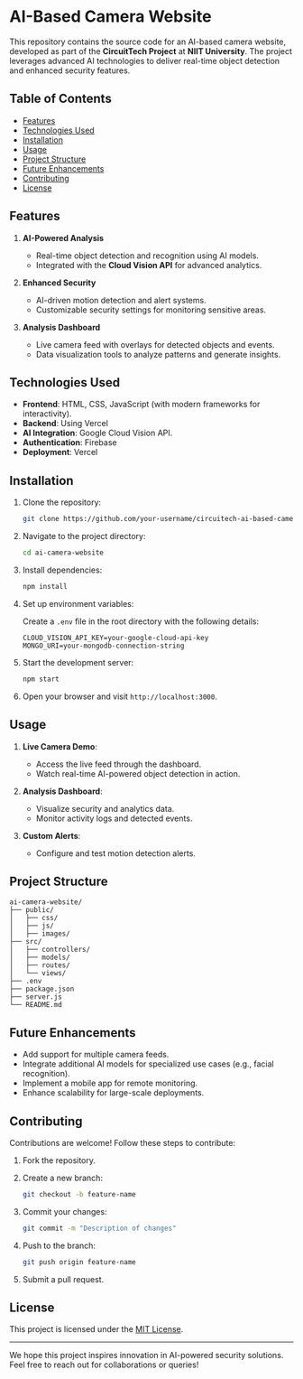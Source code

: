 # AI-Based Camera Website

This repository contains the source code for an AI-based camera website, developed as part of the **CircuitTech Project** at **NIIT University**. The project leverages advanced AI technologies to deliver real-time object detection and enhanced security features.

## Table of Contents

- [Features](#features)
- [Technologies Used](#technologies-used)
- [Installation](#installation)
- [Usage](#usage)
- [Project Structure](#project-structure)
- [Future Enhancements](#future-enhancements)
- [Contributing](#contributing)
- [License](#license)

## Features

1. **AI-Powered Analysis**
   - Real-time object detection and recognition using AI models.
   - Integrated with the **Cloud Vision API** for advanced analytics.

2. **Enhanced Security**
   - AI-driven motion detection and alert systems.
   - Customizable security settings for monitoring sensitive areas.

3. **Analysis Dashboard**
   - Live camera feed with overlays for detected objects and events.
   - Data visualization tools to analyze patterns and generate insights.

## Technologies Used

- **Frontend**: HTML, CSS, JavaScript (with modern frameworks for interactivity).
- **Backend**: Using Vercel
- **AI Integration**: Google Cloud Vision API.
- **Authentication**: Firebase
- **Deployment**: Vercel

## Installation

1. Clone the repository:

    ```bash
    git clone https://github.com/your-username/circuitech-ai-based-camera.git
    ```

2. Navigate to the project directory:

    ```bash
    cd ai-camera-website
    ```

3. Install dependencies:

    ```bash
    npm install
    ```

4. Set up environment variables:

    Create a `.env` file in the root directory with the following details:

    ```
    CLOUD_VISION_API_KEY=your-google-cloud-api-key
    MONGO_URI=your-mongodb-connection-string
    ```

5. Start the development server:

    ```bash
    npm start
    ```

6. Open your browser and visit `http://localhost:3000`.

## Usage

1. **Live Camera Demo**:
   - Access the live feed through the dashboard.
   - Watch real-time AI-powered object detection in action.

2. **Analysis Dashboard**:
   - Visualize security and analytics data.
   - Monitor activity logs and detected events.

3. **Custom Alerts**:
   - Configure and test motion detection alerts.

## Project Structure

```
ai-camera-website/
├── public/
│   ├── css/
│   ├── js/
│   ├── images/
├── src/
│   ├── controllers/
│   ├── models/
│   ├── routes/
│   └── views/
├── .env
├── package.json
├── server.js
└── README.md
```

## Future Enhancements

- Add support for multiple camera feeds.
- Integrate additional AI models for specialized use cases (e.g., facial recognition).
- Implement a mobile app for remote monitoring.
- Enhance scalability for large-scale deployments.

## Contributing

Contributions are welcome! Follow these steps to contribute:

1. Fork the repository.
2. Create a new branch:

    ```bash
    git checkout -b feature-name
    ```

3. Commit your changes:

    ```bash
    git commit -m "Description of changes"
    ```

4. Push to the branch:

    ```bash
    git push origin feature-name
    ```

5. Submit a pull request.

## License

This project is licensed under the [MIT License](LICENSE).

---

We hope this project inspires innovation in AI-powered security solutions. Feel free to reach out for collaborations or queries!
